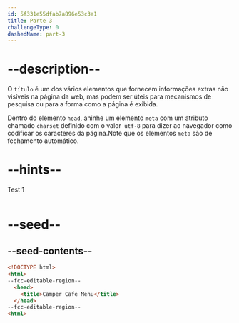 ```yaml
---
id: 5f331e55dfab7a896e53c3a1
title: Parte 3
challengeType: 0
dashedName: part-3
---
```


# --description--

O `título` é um dos vários elementos que fornecem informações extras não visíveis na página da web, mas podem ser úteis para mecanismos de pesquisa ou para a forma como a página é exibida.

Dentro do elemento `head`, aninhe um elemento `meta` com um atributo chamado `charset` definido com o valor` utf-8` para dizer ao navegador como codificar os caracteres da página.Note que os elementos `meta` são de fechamento automático. 

# --hints--

Test 1

```js

```

# --seed--

## --seed-contents--

```html
<!DOCTYPE html>
<html>
--fcc-editable-region--
  <head>
    <title>Camper Cafe Menu</title>
  </head>
--fcc-editable-region--
<html>
```


